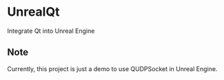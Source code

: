 # UnrealQt
Integrate Qt into Unreal Engine

## Note
Currently, this project is just a demo to use QUDPSocket in Unreal Engine.
